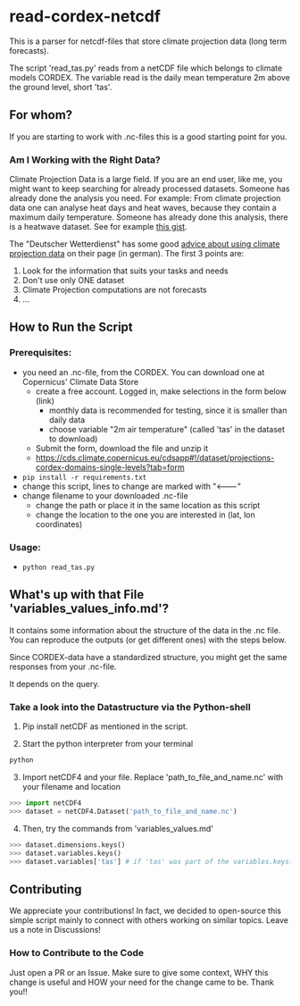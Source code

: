 # read-cordex-netcdf
This is a parser for netcdf-files that store climate projection data (long term forecasts). 

The script 'read_tas.py' reads from a netCDF file which belongs to climate models CORDEX. The variable read is the daily mean temperature 2m above the ground level, short 'tas'.

## For whom?
If you are starting to work with .nc-files this is a good starting point for you.

### Am I Working with the Right Data?
Climate Projection Data is a large field. If you are an end user, like me, you might want to keep searching for already processed datasets. Someone has already done the analysis you need. For example: From climate projection data one can analyse heat days and heat waves, because they contain a maximum daily temperature. Someone has already done this analysis, there is a heatwave dataset. See for example [this gist](https://gist.github.com/mueller-fr/44da1d02aecae0fc79159a503b5efa20).

The "Deutscher Wetterdienst" has some good [advice about using climate projection data](https://www.dwd.de/DE/klimaumwelt/klimaforschung/klimaprojektionen/fuer_deutschland/fuer_dtld_nutzungshinweis_node.html;jsessionid=D1A87E60A29B9CBDEB44F0D498D0A079.live31084) on their page (in german). The first 3 points are:
1. Look for the information that suits your tasks and needs
2. Don't use only ONE dataset
3. Climate Projection computations are not forecasts
4. ...

## How to Run the Script
### Prerequisites:
* you need an .nc-file, from the CORDEX. You can download one at Copernicus' Climate Data Store
   * create a free account. Logged in, make selections in the form below (link)
     * monthly data is recommended for testing, since it is smaller than daily data
     * choose variable "2m air temperature" (called 'tas' in the dataset to download)
   * Submit the form, download the file and unzip it
   * https://cds.climate.copernicus.eu/cdsapp#!/dataset/projections-cordex-domains-single-levels?tab=form
* `pip install -r requirements.txt`
 * change this script, lines to change are marked with "<---"
 * change filename to your downloaded .nc-file
   * change the path or place it in the same location as this script
   * change the location to the one you are interested in (lat, lon coordinates)

### Usage:
*	`python read_tas.py` 

## What's up with that File 'variables_values_info.md'?
It contains some information about the structure of the data in the .nc file.
You can reproduce the outputs (or get different ones) with the steps below.

Since CORDEX-data have a standardized structure, you might get the same responses from your .nc-file.

It depends on the query.

### Take a look into the Datastructure via the Python-shell
1. Pip install netCDF as mentioned in the script.

2. Start the python interpreter from your terminal
```sh
python
```

3. Import netCDF4 and your file. Replace 'path_to_file_and_name.nc' with your filename and location
```python
>>> import netCDF4
>>> dataset = netCDF4.Dataset('path_to_file_and_name.nc')
```

4. Then, try the commands from 'variables_values.md'
```python
>>> dataset.dimensions.keys()
>>> dataset.variables.keys()
>>> dataset.variables['tas'] # if 'tas' was part of the variables.keys() above
```

## Contributing
We appreciate your contributions! In fact, we decided to open-source this simple script mainly to connect with others working on similar topics. Leave us a note in Discussions!

### How to Contribute to the Code
Just open a PR or an Issue.
Make sure to give some context, WHY this change is useful and HOW your need for the change came to be.
Thank you!!
